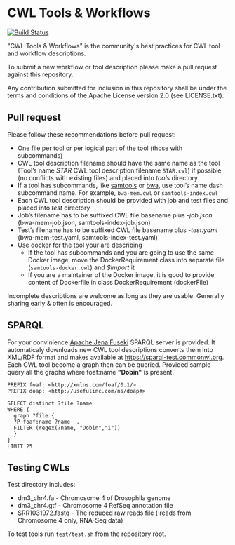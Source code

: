 # CWL Tools & Workflows


[![Build Status](https://travis-ci.org/common-workflow-language/workflows.svg?branch=master)](https://travis-ci.org/common-workflow-language/workflows)


"CWL Tools & Workflows" is the community's best practices for CWL tool and workflow descriptions. 

To submit a new workflow or tool description please make a pull request against this repository.

Any contribution submitted for inclusion in this repository shall be under the
terms and conditions of the Apache License version 2.0 (see LICENSE.txt).

## Pull request

Please follow these recommendations before pull request:

* One file per tool or per logical part of the tool (those with subcommands)
* CWL tool description filename should have the same name as the tool (Tool’s name *STAR* CWL tool description filename ```STAR.cwl```) if possible (no conflicts with existing files) and placed into *tools* directory
* If a tool has subcommands, like [samtools]( http://www.htslib.org/doc/samtools.html) or [bwa]( https://github.com/lh3/bwa/blob/master/README.md), use tool’s name dash subcommand name. For example, ```bwa-mem.cwl``` or ```samtools-index.cwl```
* Each CWL tool description should be provided with job and test files and placed into *test* directory
 * Job’s filename has to be suffixed CWL file basename plus *-job.json* (bwa-mem-job.json, samtools-index-job.json)
 * Test’s filename has to be suffixed CWL file basename plus *-test.yaml* (bwa-mem-test.yaml, samtools-index-test.yaml)
* Use docker for the tool your are describing
  * If the tool has subcommands and you are going to use the same Docker image, move the DockerRequirement class into separate file (```samtools-docker.cwl```) and *$import* it
  * If you are a maintainer of the Docker image, it is good to provide content of Dockerfile in class DockerRequirement (dockerFile)

Incomplete descriptions are welcome as long as they are usable. Generally sharing early & often is encouraged.

## SPARQL

For your convinience [Apache Jena Fuseki](https://jena.apache.org/documentation/fuseki2/) SPARQL server is provided. It automaticaly downloads new CWL tool descriptions converts them into XML/RDF format and makes available at https://sparql-test.commonwl.org. Each CWL tool become a graph then can be queried. 
Provided sample query all the graphs where foaf:name **"Dobin"** is present. 
```SPARQL
PREFIX foaf: <http://xmlns.com/foaf/0.1/>
PREFIX doap: <http://usefulinc.com/ns/doap#>

SELECT distinct ?file ?name
WHERE {
  graph ?file {
  ?P foaf:name ?name  .
  FILTER (regex(?name, "Dobin","i"))
  }
}
LIMIT 25
```


## Testing CWLs

Test directory includes:
* dm3_chr4.fa - Chromosome 4 of Drosophila genome
* dm3_chr4.gtf - Chromosome 4 RefSeq annotation file
* SRR1031972.fastq - The reduced raw reads file ( reads from Chromosome 4 only, RNA-Seq data)

To test tools run ```test/test.sh``` from the repository root.

